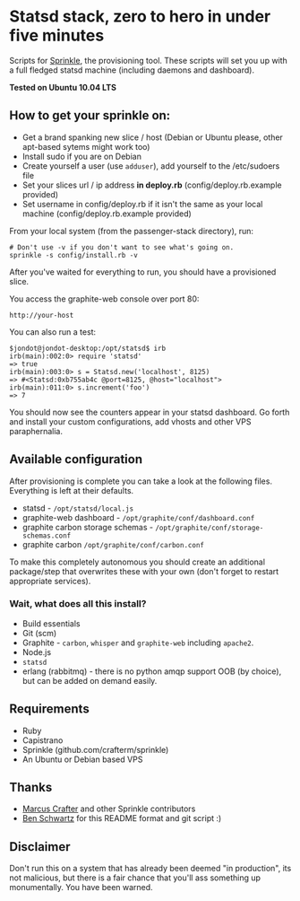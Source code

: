 # Statsd stack, zero to hero in under five minutes


Scripts for [Sprinkle](http://github.com/crafterm/sprinkle/ "Sprinkle"), the provisioning tool.
These scripts will set you up with a full fledged statsd machine (including daemons and dashboard).  

**Tested on Ubuntu 10.04 LTS**  


## How to get your sprinkle on:

* Get a brand spanking new slice / host (Debian or Ubuntu please, other apt-based sytems might work too)
* Install sudo if you are on Debian
* Create yourself a user (use `adduser`), add yourself to the /etc/sudoers file
* Set your slices url / ip address **in deploy.rb** (config/deploy.rb.example provided)
* Set username in config/deploy.rb if it isn't the same as your local machine (config/deploy.rb.example provided)

From your local system (from the passenger-stack directory), run:

    # Don't use -v if you don't want to see what's going on.
    sprinkle -s config/install.rb -v
    

After you've waited for everything to run, you should have a provisioned slice.

You access the graphite-web console over port 80:

    http://your-host

You can also run a test:

    $jondot@jondot-desktop:/opt/statsd$ irb
    irb(main):002:0> require 'statsd'
    => true
    irb(main):003:0> s = Statsd.new('localhost', 8125)
    => #<Statsd:0xb755ab4c @port=8125, @host="localhost">
    irb(main):011:0> s.increment('foo')
    => 7
 
You should now see the counters appear in your statsd dashboard.
Go forth and install your custom configurations, add vhosts and other VPS paraphernalia.



## Available configuration

After provisioning is complete you can take a look at the following files. Everything is
left at their defaults.  

* statsd - `/opt/statsd/local.js`
* graphite-web dashboard - `/opt/graphite/conf/dashboard.conf`
* graphite carbon storage schemas - `/opt/graphite/conf/storage-schemas.conf`
* graphite carbon `/opt/graphite/conf/carbon.conf`

To make this completely autonomous you should create an additional package/step that overwrites
these with your own (don't forget to restart appropriate services).



### Wait, what does all this install?

* Build essentials
* Git (scm)
* Graphite - `carbon`, `whisper` and `graphite-web` including `apache2`.
* Node.js
* `statsd`
* erlang (rabbitmq) - there is no python amqp support OOB (by choice), but can be added on demand easily.


## Requirements
* Ruby
* Capistrano
* Sprinkle (github.com/crafterm/sprinkle)
* An Ubuntu or Debian based VPS

## Thanks
* [Marcus Crafter](http://github.com/crafterm) and other Sprinkle contributors
* [Ben Schwartz](https://github.com/benschwarz) for this README format and git script :)


## Disclaimer

Don't run this on a system that has already been deemed "in production", its not malicious, but there is a fair chance
that you'll ass something up monumentally. You have been warned. 